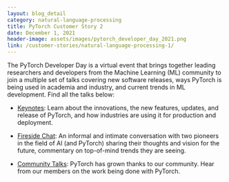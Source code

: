 ```yaml
---
layout: blog_detail
category: natural-language-processing
title: PyTorch Customer Story 2
date: December 1, 2021
header-image: assets/images/pytorch_developer_day_2021.png
link: /customer-stories/natural-language-processing-1/
---
```


The PyTorch Developer Day is a virtual event that brings together leading researchers and developers from the Machine Learning (ML) community to join a multiple set of talks covering new software releases, ways PyTorch is being used in academia and industry, and current trends in ML development. Find all the talks below:

- [Keynotes](https://www.youtube.com/c/PyTorch/playlists?view=50&sort=dd&shelf_id=4): Learn about the innovations, the new features, updates, and release of PyTorch, and how industries are using it for production and deployment.

- [Fireside Chat](https://youtu.be/JWdDl9Tvw6g): An informal and intimate conversation with two pioneers in the field of AI (and PyTorch) sharing their thoughts and vision for the future, commentary on top-of-mind trends they are seeing.

- [Community Talks](https://www.youtube.com/watch?v=7yQ4FgtYvj8): PyTorch has grown thanks to our community. Hear from our members on the work being done with PyTorch.
